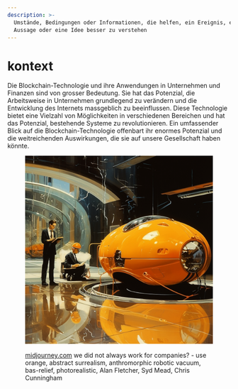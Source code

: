 ```yaml
---
description: >-
  Umstände, Bedingungen oder Informationen, die helfen, ein Ereignis, eine
  Aussage oder eine Idee besser zu verstehen
---
```


# kontext

Die Blockchain-Technologie und ihre Anwendungen in Unternehmen und Finanzen sind von grosser Bedeutung. Sie hat das Potenzial, die Arbeitsweise in Unternehmen grundlegend zu verändern und die Entwicklung des Internets massgeblich zu beeinflussen. Diese Technologie bietet eine Vielzahl von Möglichkeiten in verschiedenen Bereichen und hat das Potenzial, bestehende Systeme zu revolutionieren. Ein umfassender Blick auf die Blockchain-Technologie offenbart ihr enormes Potenzial und die weitreichenden Auswirkungen, die sie auf unsere Gesellschaft haben könnte.

<figure><img src="../.gitbook/assets/image (44).png" alt=""><figcaption><p><a href="https://www.midjourney.com/app/">midjourney.com</a> we did not always work for companies? - use orange, abstract surrealism, anthromorphic robotic vacuum, bas-relief, photorealistic, Alan Fletcher, Syd Mead, Chris Cunningham</p></figcaption></figure>


